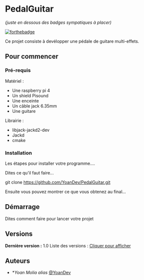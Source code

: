 # PedalGuitar
_(juste en dessous des badges sympatiques à placer)_

[![forthebadge](https://img.shields.io/badge/C-00599C?style=for-the-badge&logo=c&logoColor=white)](http://forthebadge.com) 

Ce projet consiste à devélopper une pédale de guitare multi-effets.


## Pour commencer



### Pré-requis

Matériel :
  - Une raspberry pi 4
  - Un shield Pisound
  - Une enceinte
  - Un câble jack 6.35mm
  - Une guitare

Librairie :
  - libjack-jackd2-dev
  - Jackd
  - cmake

### Installation

Les étapes pour installer votre programme....

Dites ce qu'il faut faire...

git clone https://github.com/YoanDev/PedalGuitar.git


Ensuite vous pouvez montrer ce que vous obtenez au final...

## Démarrage

Dites comment faire pour lancer votre projet



## Versions
**Dernière version :** 1.0
Liste des versions : [Cliquer pour afficher](https://github.com/YoanDev/PedalGuitar/tags)

## Auteurs
* **Yoan Molia* _alias_ [@YoanDev](https://github.com/YoanDev)


